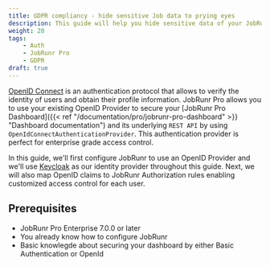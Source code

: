```yaml
---
title: GDPR compliancy - hide sensitive Job data to prying eyes 
description: This guide will help you hide sensitive data of your JobRunr dashboard by redacting Job Details and StackTraces. Crucial for sectors like banking and healthcare, where data sensitivity is paramount.
weight: 20
tags:
    - Auth
    - JobRunr Pro
    - GDPR
draft: true
---
```

[OpenID Connect](https://openid.net/developers/how-connect-works/) is an authentication protocol that allows to verify the identity of users and obtain their profile information. JobRunr Pro allows you to use your existing OpenID Provider to secure your [JobRunr Pro Dashboard]({{< ref "/documentation/pro/jobrunr-pro-dashboard" >}} "Dashboard documentation") and its underlying `REST API` by using `OpenIdConnectAuthenticationProvider`. This authentication provider is perfect for enterprise grade access control. 

In this guide, we'll first configure JobRunr to use an OpenID Provider and we'll use [Keycloak](https://www.keycloak.org/) as our identity provider throughout this guide. Next, we will also map OpenID claims to JobRunr Authorization rules enabling customized access control for each user.

## Prerequisites
- JobRunr Pro Enterprise 7.0.0 or later
- You already know how to configure JobRunr
- Basic knowlegde about securing your dashboard by either Basic Authentication or OpenId
